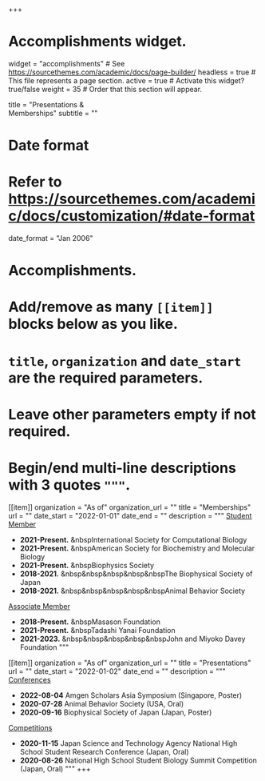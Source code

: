 +++
# Accomplishments widget.
widget = "accomplishments"  # See https://sourcethemes.com/academic/docs/page-builder/
headless = true  # This file represents a page section.
active = true  # Activate this widget? true/false
weight = 35  # Order that this section will appear.

title = "Presentations &<br>Memberships"
subtitle = ""

# Date format
#   Refer to https://sourcethemes.com/academic/docs/customization/#date-format
date_format = "Jan 2006"

# Accomplishments.
#   Add/remove as many `[[item]]` blocks below as you like.
#   `title`, `organization` and `date_start` are the required parameters.
#   Leave other parameters empty if not required.
#   Begin/end multi-line descriptions with 3 quotes `"""`.

[[item]]
  organization = "As of"
  organization_url = ""
  title = "Memberships"
  url = ""
  date_start = "2022-01-01"
  date_end = ""
  description = """
  <u>Student Member</u>
  * **2021-Present.** &nbspInternational Society for Computational Biology
  * **2021-Present.** &nbspAmerican Society for Biochemistry and Molecular Biology
  * **2021-Present.** &nbspBiophysics Society
  * **2018-2021.** &nbsp&nbsp&nbsp&nbsp&nbspThe Biophysical Society of Japan
  * **2018-2021.** &nbsp&nbsp&nbsp&nbsp&nbspAnimal Behavior Society
  
  <u>Associate Member</u>
  * **2018-Present.** &nbspMasason Foundation
  * **2021-Present.** &nbspTadashi Yanai Foundation
  * **2021-2023.** &nbsp&nbsp&nbsp&nbsp&nbspJohn and Miyoko Davey Foundation
  """

[[item]]
  organization = "As of"
  organization_url = ""
  title = "Presentations"
  url = ""
  date_start = "2022-01-02"
  date_end = ""
  description = """
  <u>Conferences</u>
  * **2022-08-04** Amgen Scholars Asia Symposium (Singapore, Poster)
  * **2020-07-28** Animal Behavior Society (USA, Oral)
  * **2020-09-16** Biophysical Society of Japan (Japan, Poster)
  
  <u>Competitions</u>
  * **2020-11-15** Japan Science and Technology Agency National High School Student Research Conference (Japan, Oral)
  * **2020-08-26** National High School Student Biology Summit Competition (Japan, Oral)
  """
+++
